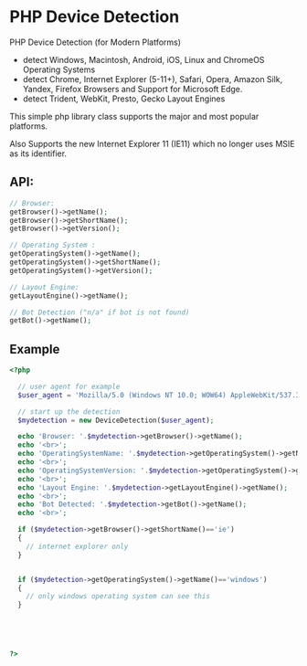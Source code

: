PHP Device Detection
====================

PHP Device Detection (for Modern Platforms)
- detect Windows, Macintosh, Android, iOS, Linux and ChromeOS Operating Systems
- detect Chrome, Internet Explorer (5-11+), Safari, Opera, Amazon Silk, Yandex, Firefox Browsers and Support for Microsoft Edge.
- detect Trident, WebKit, Presto, Gecko Layout Engines

This simple php library class supports the major and most popular platforms.

Also Supports the new Internet Explorer 11 (IE11) which no longer uses MSIE as its identifier.

API:
--------
```php
// Browser: 
getBrowser()->getName();
getBrowser()->getShortName();
getBrowser()->getVersion();

// Operating System :
getOperatingSystem()->getName();
getOperatingSystem()->getShortName();
getOperatingSystem()->getVersion();

// Layout Engine:
getLayoutEngine()->getName();

// Bot Detection ("n/a" if bot is not found)
getBot()->getName();

```

Example
--------
```php
<?php

  // user agent for example
  $user_agent = 'Mozilla/5.0 (Windows NT 10.0; WOW64) AppleWebKit/537.36 (KHTML, like Gecko) Chrome/44.0.2403.157 Safari/537.36';

  // start up the detection
  $mydetection = new DeviceDetection($user_agent);

  echo 'Browser: '.$mydetection->getBrowser()->getName();
  echo '<br>';
  echo 'OperatingSystemName: '.$mydetection->getOperatingSystem()->getName();
  echo '<br>';
  echo 'OperatingSystemVersion: '.$mydetection->getOperatingSystem()->getVersion();
  echo '<br>';
  echo 'Layout Engine: '.$mydetection->getLayoutEngine()->getName();
  echo '<br>';
  echo 'Bot Detected: '.$mydetection->getBot()->getName();
  echo '<br>';

  if ($mydetection->getBrowser()->getShortName()=='ie')
  {
    // internet explorer only 
  }


  if ($mydetection->getOperatingSystem()->getName()=='windows')
  {
    // only windows operating system can see this
  }




  
?>
```

